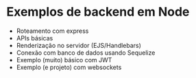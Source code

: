 # Exemplos de backend em Node
- Roteamento com express
- APIs básicas
- Renderização no servidor (EJS/Handlebars)
- Conexão com banco de dados usando Sequelize
- Exemplo (muito) básico com JWT
- Exemplo (e projeto) com websockets
